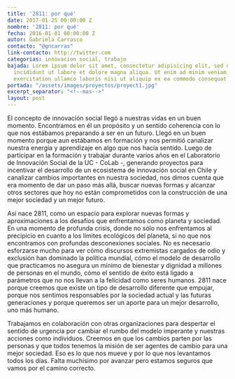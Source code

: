 ```yaml
---
title: '2811: por qué'
date: 2017-01-25 00:00:00 Z
nombre: '2811: por qué'
fecha: 2016-01-01 00:00:00 Z
autor: Gabriela Carrasco
contacto: "@gncarras"
link-contacto: http://twitter.com
categorias: innovacion social, trabajo
bajada: Lorem ipsum dolor sit amet, consectetur adipisicing elit, sed do eiusmod tempor
  incididunt ut labore et dolore magna aliqua. Ut enim ad minim veniam, quis nostrud
  exercitation ullamco laboris nisi ut aliquip ex ea commodo consequat.
portada: "/assets/images/proyectos/proyect1.jpg"
excerpt_separator: "<!--mas-->"
layout: post
---
```


El concepto de innovación social llegó a nuestras vidas en un buen momento. Encontramos en él un propósito y un sentido coherencia con lo que nos estábamos preparando a ser en un futuro. <!--mas--> Llegó en un buen momento porque aun estábamos en formación y nos permitió canalizar nuestra energía y aprendizaje en algo que nos hacía sentido. Luego de participar en la formación y trabajar durante varios años en el Laboratorio de Innovación Social de la UC - CoLab -, generando proyectos para incentivar el desarrollo de un ecosistema de innovación social en Chile y canalizar cambios importantes en nuestra sociedad, nos dimos cuenta que era momento de dar un paso más allá, buscar nuevas formas y alcanzar otros sectores que hoy no están comprometidos con la construcción de una mejor sociedad y un mejor futuro. 

Así nace 2811, como un espacio para explorar nuevas formas y aproximaciones a los desafíos que enfrentamos como planeta y sociedad. En una momento de profunda crisis, donde no sólo nos enfrentamos al precipicio en cuanto a los límites ecológicos del planeta, si no que nos encontramos con profundas desconexiones sociales. No es necesario esforzarse mucho para ver cómo discursos extremistas cargados de odio y exclusión han dominado la política mundial, cómo el modelo de desarrollo que practicamos no asegura un mínimo de bienestar y dignidad a millones de personas en el mundo, cómo el sentido de éxito está ligado a parámetros que no nos llevan a la felicidad como seres humanos. 2811 nace porque creemos que existe un tipo de desarrollo diferente que empujar, porque nos sentimos responsables por la sociedad actual y las futuras generaciones y porque queremos ser un aporte para un mejor desarrollo, uno más humano. 

Trabajamos en colaboración con otras organizaciones para despertar el sentido de urgencia por cambiar el rumbo del modelo imperante y nuestras acciones como individuos. Creemos en que los cambios parten por las personas y que todos tenemos la misión de ser agentes de cambio para una mejor sociedad. Eso es lo que nos mueve y por lo que nos levantamos todos los días. Falta muchísimo por avanzar pero estamos seguros que vamos por el camino correcto. 
